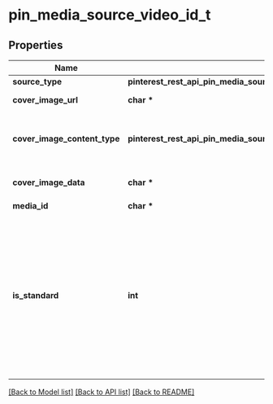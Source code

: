 # pin_media_source_video_id_t

## Properties
Name | Type | Description | Notes
------------ | ------------- | ------------- | -------------
**source_type** | **pinterest_rest_api_pin_media_source_video_id_SOURCETYPE_e** |  | 
**cover_image_url** | **char \*** | Cover image url. | [optional] 
**cover_image_content_type** | **pinterest_rest_api_pin_media_source_video_id_COVERIMAGECONTENTTYPE_e** | Content type for cover image Base64. | [optional] 
**cover_image_data** | **char \*** | Cover image Base64. | [optional] 
**media_id** | **char \*** |  | 
**is_standard** | **int** | Set the parameter to false to create the new simplified Pin instead of the standard pin. Currently the field is only available to a list of beta users. | [optional] [default to true]

[[Back to Model list]](../README.md#documentation-for-models) [[Back to API list]](../README.md#documentation-for-api-endpoints) [[Back to README]](../README.md)


